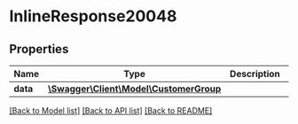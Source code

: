 # InlineResponse20048

## Properties
Name | Type | Description | Notes
------------ | ------------- | ------------- | -------------
**data** | [**\Swagger\Client\Model\CustomerGroup**](CustomerGroup.md) |  | [optional] 

[[Back to Model list]](../../README.md#documentation-for-models) [[Back to API list]](../../README.md#documentation-for-api-endpoints) [[Back to README]](../../README.md)

